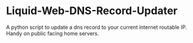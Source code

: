 # Liquid-Web-DNS-Record-Updater
A python script to update a dns record to your current internet routable IP. Handy on public facing home servers.
